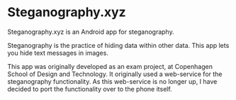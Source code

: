 # Steganography.xyz
Steganography.xyz is an Android app for steganography.

Steganography is the practice of hiding data within other data.
This app lets you hide text messages in images.

This app was originally developed as an exam project, at Copenhagen School of Design and Technology.
It originally used a web-service for the steganography functionality.
As this web-service is no longer up, I have decided to port the functionality over to the phone itself.
